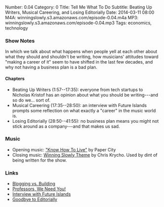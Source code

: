 Number: 0.04
Category: 0
Title: Tell Me What To Do
Subtitle: Beating Up Writers, Musical Careering, and Losing Editorially
Date: 2014-03-11 08:00
M4A: winningslowly.s3.amazonaws.com/episode-0.04.m4a
MP3: winningslowly.s3.amazonaws.com/episode-0.04.mp3
Tags: economics, technology

### Show Notes

In which we talk about what happens when people yell at each other about what
they should and shouldn't be writing, how musicians' attitudes toward "making a
career of it" seem to have shifted in the last few decades, and why not having a
business plan is a bad plan.

#### Chapters

  - Beating Up Writers (1:57--17:35): everyone from tech startups to Nicholas
    Kristof has an opinion about what you should be writing---and so do we...
    sort of.
  - Musical Careering (17:35--28:50): an interview with Future Islands prompts
    some reflection on what exactly a "career" in the music world is.
  - Losing Editorially (28:50--41:55): no business plan means you might not
    stick around as a company---and that makes us sad.

### Music

  - Opening music: ["Know How To Live"](http://papercitymusic.bandcamp.com/track/know-how-to-live) 
    by Paper City
  - Closing music: [Winning Slowly Theme](https://soundcloud.com/chriskrycho/winning-slowly) 
    by Chris Krycho. Used by dint of being written for the show.

### Links

  - [Blogging vs. Building](https://medium.com/on-startups/bc6893bb5cd5)
  - [Professors, We Need You!](http://www.nytimes.com/2014/02/16/opinion/sunday/kristof-professors-we-need-you.html)
  - [Interview with Future Islands](http://pitchfork.com/features/update/9315-future-islands/)
  - [Goodbye to Editorially](http://stet.editorially.com/articles/goodbye/)